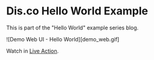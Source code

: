 # Dis.co Hello World Example

This is part of the "Hello World" example series blog.

![Demo Web UI - Hello World][demo_web.gif]

Watch in [Live Action](https://youtu.be/-AO9e9j1Hwc).

